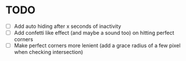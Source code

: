 # TODO

- [ ] Add auto hiding after x seconds of inactivity
- [ ] Add confetti like effect (and maybe a sound too) on hitting perfect corners
- [ ] Make perfect corners more lenient (add a grace radius of a few pixel when checking intersection) 